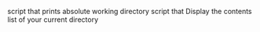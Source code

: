 script that prints absolute working directory
script that Display the contents list of your current directory
